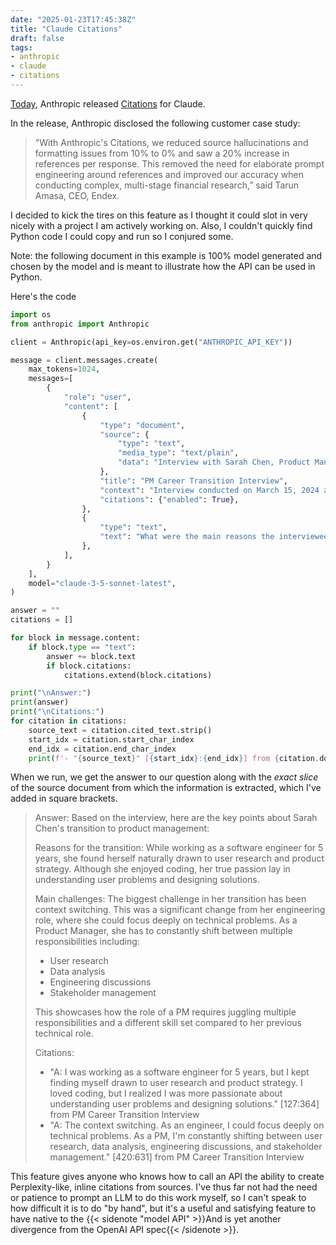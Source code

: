 ```yaml
---
date: "2025-01-23T17:45:38Z"
title: "Claude Citations"
draft: false
tags:
- anthropic
- claude
- citations
---
```

[Today](https://www.anthropic.com/news/introducing-citations-api), Anthropic released [Citations](https://docs.anthropic.com/en/docs/build-with-claude/citations) for Claude.

In the release, Anthropic disclosed the following customer case study:

> "With Anthropic's Citations, we reduced source hallucinations and formatting issues from 10% to 0% and saw a 20% increase in references per response. This removed the need for elaborate prompt engineering around references and improved our accuracy when conducting complex, multi-stage financial research,” said Tarun Amasa, CEO, Endex.

I decided to kick the tires on this feature as I thought it could slot in very nicely with a project I am actively working on.
Also, I couldn't quickly find Python code I could copy and run so I conjured some.

Note: the following document in this example is 100% model generated and chosen by the model and is meant to illustrate how the API can be used in Python.

Here's the code

```python
import os
from anthropic import Anthropic

client = Anthropic(api_key=os.environ.get("ANTHROPIC_API_KEY"))

message = client.messages.create(
    max_tokens=1024,
    messages=[
        {
            "role": "user",
            "content": [
                {
                    "type": "document",
                    "source": {
                        "type": "text",
                        "media_type": "text/plain",
                        "data": "Interview with Sarah Chen, Product Manager at TechCorp\n\nQ: What made you switch from your previous role to product management?\nA: I was working as a software engineer for 5 years, but I kept finding myself drawn to user research and product strategy. I loved coding, but I realized I was more passionate about understanding user problems and designing solutions.\n\nQ: What's been the biggest challenge in the transition?\nA: The context switching. As an engineer, I could focus deeply on technical problems. As a PM, I'm constantly shifting between user research, data analysis, engineering discussions, and stakeholder management.\n\nQ: How do you measure success in your current role?\nA: It's a mix of quantitative and qualitative metrics. We track user engagement and retention numbers, but I also put a lot of weight on user feedback and satisfaction scores.",
                    },
                    "title": "PM Career Transition Interview",
                    "context": "Interview conducted on March 15, 2024 as part of UX research",
                    "citations": {"enabled": True},
                },
                {
                    "type": "text",
                    "text": "What were the main reasons the interviewee transitioned to product management and what challenges did they face?",
                },
            ],
        }
    ],
    model="claude-3-5-sonnet-latest",
)

answer = ""
citations = []

for block in message.content:
    if block.type == "text":
        answer += block.text
        if block.citations:
            citations.extend(block.citations)

print("\nAnswer:")
print(answer)
print("\nCitations:")
for citation in citations:
    source_text = citation.cited_text.strip()
    start_idx = citation.start_char_index
    end_idx = citation.end_char_index
    print(f'- "{source_text}" [{start_idx}:{end_idx}] from {citation.document_title}')
```
When we run, we get the answer to our question along with the _exact slice_ of the source document from which the information is extracted, which I've added in square brackets.


> Answer:
> Based on the interview, here are the key points about Sarah Chen's transition to product management:
>
> Reasons for the transition:
> While working as a software engineer for 5 years, she found herself naturally drawn to user research and product strategy. Although she enjoyed coding, her true passion lay in understanding user problems and designing solutions.
>
> Main challenges:
> The biggest challenge in her transition has been context switching. This was a significant change from her engineering role, where she could focus deeply on technical problems. As a Product Manager, she has to constantly shift between multiple responsibilities including:
> - User research
> - Data analysis
> - Engineering discussions
> - Stakeholder management
>
> This showcases how the role of a PM requires juggling multiple responsibilities and a different skill set compared to her previous technical role.
>
> Citations:
> - "A: I was working as a software engineer for 5 years, but I kept finding myself drawn to user research and product strategy. I loved coding, but I realized I was more passionate about understanding user problems and designing solutions." [127:364] from PM Career Transition Interview
> - "A: The context switching. As an engineer, I could focus deeply on technical problems. As a PM, I'm constantly shifting between user research, data analysis, engineering discussions, and stakeholder management." [420:631] from PM Career Transition Interview

This feature gives anyone who knows how to call an API the ability to create Perplexity-like, inline citations from sources.
I've thus far not had the need or patience to prompt an LLM to do this work myself, so I can't speak to how difficult it is to do "by hand", but it's a useful and satisfying feature to have native to the {{< sidenote "model API" >}}And is yet another divergence from the OpenAI API spec{{< /sidenote >}}.
